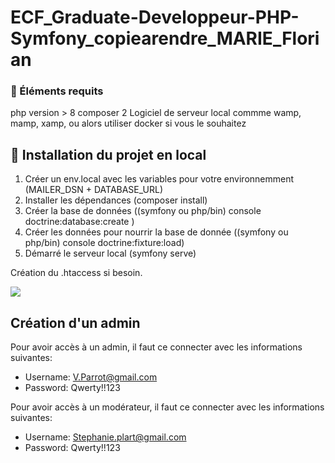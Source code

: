 # ECF_Graduate-Developpeur-PHP-Symfony_copiearendre_MARIE_Florian

### 🔎 Éléments requits 

php version > 8
composer 2
Logiciel de serveur local commme wamp, mamp, xamp, ou alors utiliser docker si vous le souhaitez

## 🧰 Installation du projet en local

1. Créer un env.local avec les variables pour votre environnemment (MAILER_DSN + DATABASE_URL)
2. Installer les dépendances (composer install)
3. Créer la base de données ((symfony ou php/bin) console doctrine:database:create )
4. Créer les données pour nourrir la base de donnée ((symfony ou php/bin) console doctrine:fixture:load)
5. Démarré le serveur local (symfony serve)

Création du .htaccess si besoin.

![](https://media.giphy.com/media/8xgqLTTgWqHWU/giphy.gif)

## Création d'un admin

Pour avoir accès à un admin, il faut ce connecter avec les informations suivantes:

- Username: V.Parrot@gmail.com
- Password: Qwerty!!123

Pour avoir accès à un modérateur, il faut ce connecter avec les informations suivantes:

- Username: Stephanie.plart@gmail.com
- Password: Qwerty!!123